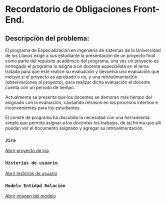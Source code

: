 # Recordatorio de Obligaciones Front-End.

## Descripción del problema:

El programa de Especialización en ingeniería de sistemas de la Universidad de los Llanos exige a sus estudiante la presentación de un proyecto final como parte del requisito académico del programa, una vez un proyecto es entregado el programa lo asigna a un docente especialista en el tema tratado para que este realice su evaluación y devuelva una evaluación que incluye si el proyecto es aprobado o no, y una retroalimentación (observaciones al proyecto), para realizar dicha evaluación el docente cuenta con un periodo de tiempo. 

Actualmente se presenta que los docentes se demoran más tiempo del asignado con la evaluación, causando retrasos en los procesos internos e inconvenientes para los estudiantes.

El comité de programa ha discutido la necesidad con una herramienta simple que permita asignar a los docentes los trabajos, de tal forma que allí puedan ver el documento asignado y agregar su retroalimentación.

### `Jira`

[Abrir proyecto de jira](https://4dr14n.atlassian.net/jira/software/projects/PES1/boards/1)

### `Historias de usuario`

[Abrir historias de usuario](https://docs.google.com/spreadsheets/d/1Sta9HxJSF8T8YJS3xa2VU07MqxSEr7S4MwxU2lCY9fo/edit#gid=0)

### `Modelo Entidad Relación`

[Abrir imagen del modelo](https://drive.google.com/file/d/1gp2CPyFGV0bfpzHgYmrw6xhMTCCAiB7y/view?usp=sharing)